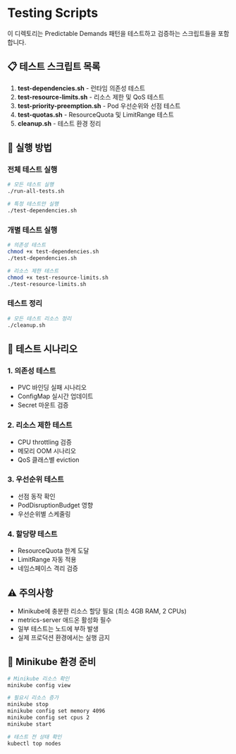 # Testing Scripts

이 디렉토리는 Predictable Demands 패턴을 테스트하고 검증하는 스크립트들을 포함합니다.

## 📋 테스트 스크립트 목록

1. **test-dependencies.sh** - 런타임 의존성 테스트
2. **test-resource-limits.sh** - 리소스 제한 및 QoS 테스트
3. **test-priority-preemption.sh** - Pod 우선순위와 선점 테스트
4. **test-quotas.sh** - ResourceQuota 및 LimitRange 테스트
5. **cleanup.sh** - 테스트 환경 정리

## 🚀 실행 방법

### 전체 테스트 실행

```bash
# 모든 테스트 실행
./run-all-tests.sh

# 특정 테스트만 실행
./test-dependencies.sh
```

### 개별 테스트 실행

```bash
# 의존성 테스트
chmod +x test-dependencies.sh
./test-dependencies.sh

# 리소스 제한 테스트
chmod +x test-resource-limits.sh
./test-resource-limits.sh
```

### 테스트 정리

```bash
# 모든 테스트 리소스 정리
./cleanup.sh
```

## 📝 테스트 시나리오

### 1. 의존성 테스트
- PVC 바인딩 실패 시나리오
- ConfigMap 실시간 업데이트
- Secret 마운트 검증

### 2. 리소스 제한 테스트
- CPU throttling 검증
- 메모리 OOM 시나리오
- QoS 클래스별 eviction

### 3. 우선순위 테스트
- 선점 동작 확인
- PodDisruptionBudget 영향
- 우선순위별 스케줄링

### 4. 할당량 테스트
- ResourceQuota 한계 도달
- LimitRange 자동 적용
- 네임스페이스 격리 검증

## ⚠️ 주의사항

- Minikube에 충분한 리소스 할당 필요 (최소 4GB RAM, 2 CPUs)
- metrics-server 애드온 활성화 필수
- 일부 테스트는 노드에 부하 발생
- 실제 프로덕션 환경에서는 실행 금지

## 🔧 Minikube 환경 준비

```bash
# Minikube 리소스 확인
minikube config view

# 필요시 리소스 증가
minikube stop
minikube config set memory 4096
minikube config set cpus 2
minikube start

# 테스트 전 상태 확인
kubectl top nodes
```